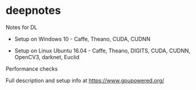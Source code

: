 # deepnotes
Notes for DL

- Setup on Windows 10 - Caffe, Theano, CUDA, CUDNN

- Setup on Linux Ubuntu 16.04 - Caffe, Theano, DIGITS, CUDA, CUDNN, OpenCV3, darknet, Euclid

Performance checks

Full description and setup info at https://www.gpupowered.org/
